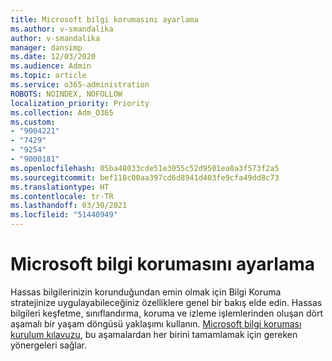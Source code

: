```yaml
---
title: Microsoft bilgi korumasını ayarlama
ms.author: v-smandalika
author: v-smandalika
manager: dansimp
ms.date: 12/03/2020
ms.audience: Admin
ms.topic: article
ms.service: o365-administration
ROBOTS: NOINDEX, NOFOLLOW
localization_priority: Priority
ms.collection: Adm_O365
ms.custom:
- "9004221"
- "7429"
- "9254"
- "9000181"
ms.openlocfilehash: 05ba48033cde51e3055c52d9501ea0a3f573f2a5
ms.sourcegitcommit: bef118c00aa397cd6d8941d403fe9cfa49dd8c73
ms.translationtype: HT
ms.contentlocale: tr-TR
ms.lasthandoff: 03/30/2021
ms.locfileid: "51440949"
---
```

# <a name="set-up-microsoft-information-protection"></a>Microsoft bilgi korumasını ayarlama

Hassas bilgilerinizin korunduğundan emin olmak için Bilgi Koruma stratejinize uygulayabileceğiniz özelliklere genel bir bakış elde edin. Hassas bilgileri keşfetme, sınıflandırma, koruma ve izleme işlemlerinden oluşan dört aşamalı bir yaşam döngüsü yaklaşımı kullanın. [Microsoft bilgi koruması kurulum kılavuzu](https://go.microsoft.com/fwlink/?linkid=2146619), bu aşamalardan her birini tamamlamak için gereken yönergeleri sağlar.
